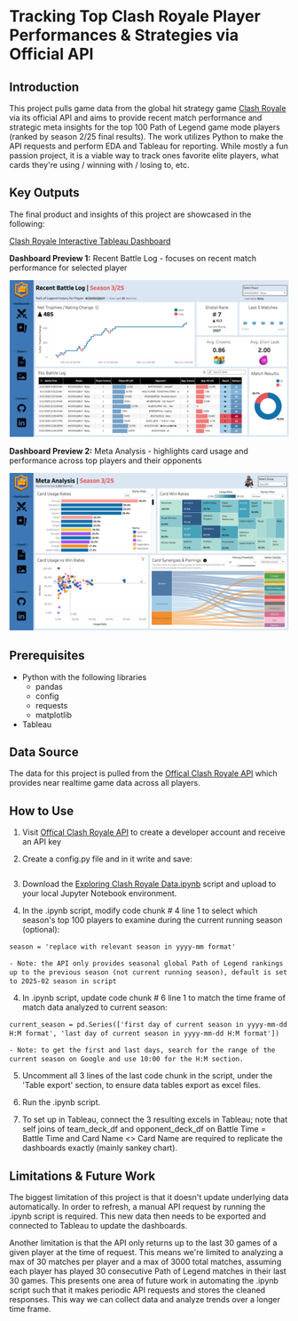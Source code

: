 # Tracking Top Clash Royale Player Performances & Strategies via Official API

## Introduction

This project pulls game data from the global hit strategy game [Clash Royale](https://en.wikipedia.org/wiki/Clash_Royale) via its official API and aims to provide recent match performance and strategic meta insights for the top 100 Path of Legend game mode players (ranked by season 2/25 final results). The work utilizes Python to make the API requests and perform EDA and Tableau for reporting. While mostly a fun passion project, it is a viable way to track ones favorite elite players, what cards they're using / winning with / losing to, etc.

## Key Outputs

The final product and insights of this project are showcased in the following:

[Clash Royale Interactive Tableau Dashboard](https://public.tableau.com/views/ClashRoyaleDashboard/BattleLogDashboard?:language=en-US&:sid=&:redirect=auth&:display_count=n&:origin=viz_share_link)

**Dashboard Preview 1:** Recent Battle Log - focuses on recent match performance for selected player

<img src="visualizations/01. battle_log_dashboard.png" alt="battle_log_dashboard" width="1000"/>

**Dashboard Preview 2:** Meta Analysis - highlights card usage and performance across top players and their opponents

<img src="visualizations/02. meta_analysis_dashboard.png" alt="meta_analysis_dashboard" width="1000"/>

## Prerequisites

- Python with the following libraries
	- pandas
	- config
	- requests
	- matplotlib
- Tableau

## Data Source

The data for this project is pulled from the [Offical Clash Royale API](https://developer.clashroyale.com/#/getting-started) which provides near realtime game data across all players. 

## How to Use

1. Visit [Offical Clash Royale API](https://developer.clashroyale.com/#/getting-started) to create a developer account and receive an API key

2. Create a config.py file and in it write and save:
```API_KEY = 'put given api key here'
```
3. Download the [Exploring Clash Royale Data.ipynb](https://github.com/Yishak-Ali/Clash-Royale-API-Data-Analysis/blob/main/Exploring%20Clash%20Royale%20Data.ipynb) script and upload to your local Jupyter Notebook environment.

3. In the .ipynb script, modify code chunk # 4 line 1 to select which season's top 100 players to examine during the current running season (optional):
```
season = 'replace with relevant season in yyyy-mm format'
```
	- Note: the API only provides seasonal global Path of Legend rankings up to the previous season (not current running season), default is set to 2025-02 season in script

4. In .ipynb script, update code chunk # 6 line 1 to match the time frame of match data analyzed to current season:
```
current_season = pd.Series(['first day of current season in yyyy-mm-dd H:M format', 'last day of current season in yyyy-mm-dd H:M format']) 
```
	- Note: to get the first and last days, search for the range of the current season on Google and use 10:00 for the H:M section.

5. Uncomment all 3 lines of the last code chunk in the script, under the 'Table export' section, to ensure data tables export as excel files.

6. Run the .ipynb script.

7. To set up in Tableau, connect the 3 resulting excels in Tableau; note that self joins of team_deck_df and opponent_deck_df on Battle Time = Battle Time and Card Name <> Card Name are required to replicate the dashboards exactly (mainly sankey chart).

## Limitations & Future Work

The biggest limitation of this project is that it doesn't update underlying data automatically. In order to refresh, a manual API request by running the .ipynb script is required. This new data then needs to be exported and connected to Tableau to update the dashboards.

Another limitation is that the API only returns up to the last 30 games of a given player at the time of request. This means we're limited to analyzing a max of 30 matches per player and a max of 3000 total matches, assuming each player has played 30 consecutive Path of Legend matches in their last 30 games. This presents one area of future work in automating the .ipynb script such that it makes periodic API requests and stores the cleaned responses. This way we can collect data and analyze trends over a longer time frame.